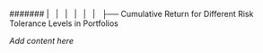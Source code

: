 ####### |   |   |   |   |   |   ├── Cumulative Return for Different Risk Tolerance Levels in Portfolios

*Add content here*